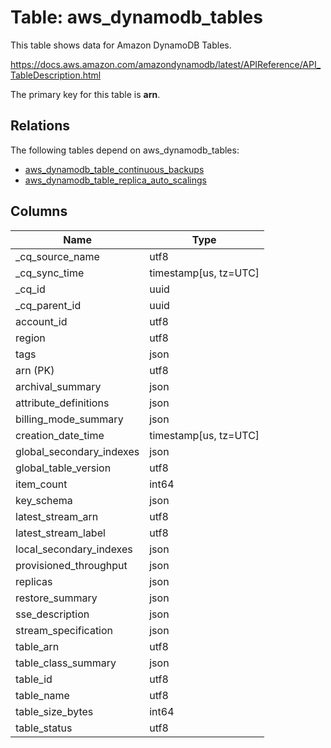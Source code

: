 # Table: aws_dynamodb_tables

This table shows data for Amazon DynamoDB Tables.

https://docs.aws.amazon.com/amazondynamodb/latest/APIReference/API_TableDescription.html

The primary key for this table is **arn**.

## Relations

The following tables depend on aws_dynamodb_tables:
  - [aws_dynamodb_table_continuous_backups](aws_dynamodb_table_continuous_backups)
  - [aws_dynamodb_table_replica_auto_scalings](aws_dynamodb_table_replica_auto_scalings)

## Columns

| Name          | Type          |
| ------------- | ------------- |
|_cq_source_name|utf8|
|_cq_sync_time|timestamp[us, tz=UTC]|
|_cq_id|uuid|
|_cq_parent_id|uuid|
|account_id|utf8|
|region|utf8|
|tags|json|
|arn (PK)|utf8|
|archival_summary|json|
|attribute_definitions|json|
|billing_mode_summary|json|
|creation_date_time|timestamp[us, tz=UTC]|
|global_secondary_indexes|json|
|global_table_version|utf8|
|item_count|int64|
|key_schema|json|
|latest_stream_arn|utf8|
|latest_stream_label|utf8|
|local_secondary_indexes|json|
|provisioned_throughput|json|
|replicas|json|
|restore_summary|json|
|sse_description|json|
|stream_specification|json|
|table_arn|utf8|
|table_class_summary|json|
|table_id|utf8|
|table_name|utf8|
|table_size_bytes|int64|
|table_status|utf8|
